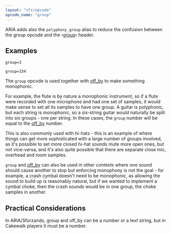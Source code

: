 ```yaml
---
layout: "sfz/opcode"
opcode_name: "group"
---
```


ARIA adds also the `polyphony_group` alias to reduce the confusion between
the group opcode and the ‹[group]› header.

## Examples

```
group=3

group=334
```

The `group` opcode is used together with [off_by] to make something monophonic.

For example, the flute is by nature a monophonic instrument, so if a flute were
recorded with one microphone and had one set of samples, it would make sense to
set all its samples to have one group. A guitar is polyphonic, but each string
is monophonic, so a six-string guitar would naturally be split into six groups -
one per string. In these cases, the `group` number will be equal to the [off_by]
number.

This is also commonly used with hi-hats - this is an example of where things can
get more sophisticated with a large number of groups involved, as it's possible
to set more closed hi-hat sounds mute more open ones, but not vice-versa, and it's
also quite possible that there are separate close mic, overhead and room samples.

`group` and [off_by] can also be used in other contexts where one sound
should cause another to stop but enforcing monophony is not the goal - for example,
a crash cymbal doesn't need to be monophonic, as allowing the sound to build up
is reasonably natural, but if we wanted to implement a cymbal choke, then the
crash sounds would be in one group, the choke samples in another.

## Practical Considerations

In ARIA/Sforzando, group and off_by can be a number or a text string, but in
Cakewalk players it must be a number.

[group]:  /headers/group
[off_by]: off_by
